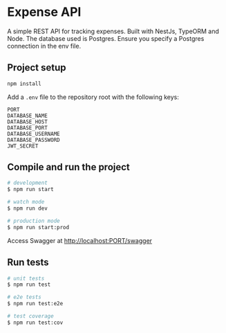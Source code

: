 # Expense API

A simple REST API for tracking expenses. Built with NestJs, TypeORM and Node. The database used is Postgres. Ensure you specify a Postgres connection in the env file.

## Project setup

```bash
npm install
```

Add a `.env` file to the repository root with the following keys:

```properties
PORT
DATABASE_NAME
DATABASE_HOST
DATABASE_PORT
DATABASE_USERNAME
DATABASE_PASSWORD
JWT_SECRET
```

## Compile and run the project

```bash
# development
$ npm run start

# watch mode
$ npm run dev

# production mode
$ npm run start:prod
```

Access Swagger at <http://localhost:PORT/swagger>

## Run tests

```bash
# unit tests
$ npm run test

# e2e tests
$ npm run test:e2e

# test coverage
$ npm run test:cov
```
